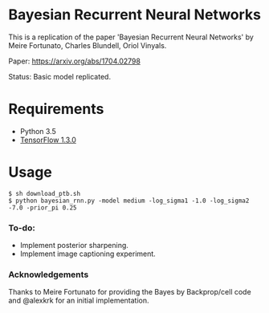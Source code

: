 # Bayesian Recurrent Neural Networks

This is a replication of the paper 'Bayesian Recurrent Neural Networks' by Meire Fortunato, Charles Blundell, Oriol Vinyals.

Paper: https://arxiv.org/abs/1704.02798

Status: Basic model replicated.

# Requirements
- Python 3.5
- [TensorFlow 1.3.0](https://www.tensorflow.org/)

# Usage
    $ sh download_ptb.sh
    $ python bayesian_rnn.py -model medium -log_sigma1 -1.0 -log_sigma2 -7.0 -prior_pi 0.25

### To-do:
- Implement posterior sharpening.
- Implement image captioning experiment.

### Acknowledgements

Thanks to Meire Fortunato for providing the Bayes by Backprop/cell code and @alexkrk for an initial implementation.
